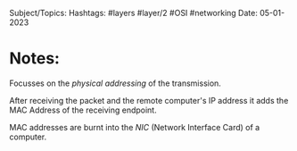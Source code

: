 
Subject/Topics: 
Hashtags: #layers #layer/2 #OSI #networking 
Date: 05-01-2023

# Notes:

Focusses on the *physical addressing* of the transmission.

After receiving the packet and the remote computer's IP address it adds the MAC Address of the receiving endpoint.

MAC addresses are burnt into the *NIC* (Network Interface Card) of a computer.
